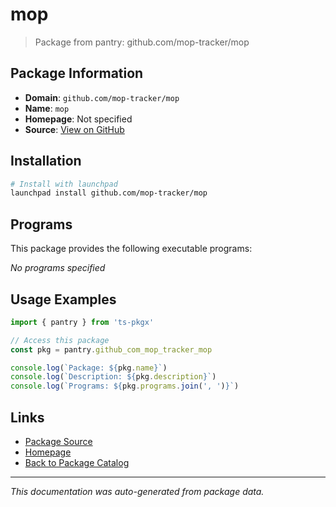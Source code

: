 # mop

> Package from pantry: github.com/mop-tracker/mop

## Package Information

- **Domain**: `github.com/mop-tracker/mop`
- **Name**: `mop`
- **Homepage**: Not specified
- **Source**: [View on GitHub](https://github.com/pkgxdev/pantry/tree/main/projects/github.com/mop-tracker/mop/package.yml)

## Installation

```bash
# Install with launchpad
launchpad install github.com/mop-tracker/mop
```

## Programs

This package provides the following executable programs:

*No programs specified*

## Usage Examples

```typescript
import { pantry } from 'ts-pkgx'

// Access this package
const pkg = pantry.github_com_mop_tracker_mop

console.log(`Package: ${pkg.name}`)
console.log(`Description: ${pkg.description}`)
console.log(`Programs: ${pkg.programs.join(', ')}`)
```

## Links

- [Package Source](https://github.com/pkgxdev/pantry/tree/main/projects/github.com/mop-tracker/mop/package.yml)
- [Homepage](#)
- [Back to Package Catalog](../package-catalog.md)

---

*This documentation was auto-generated from package data.*
